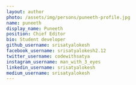 ```yaml
---
layout: author
photo: /assets/img/persons/puneeth-profile.jpg
name: puneeth
display_name: Puneeth
position: Chief Editor
bio: Student developer
github_username: srisatyalokesh
facebook_username: srisatyalokesh2.12
twitter_username: codewithsatya
instagram_username: man_with_3_eyes
linkedin_username: srisatyalokesh
medium_username: srisatyalokesh
---
```

